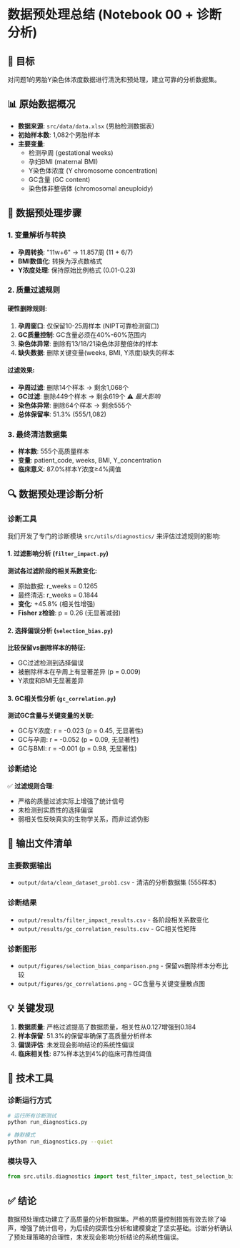# 数据预处理总结 (Notebook 00 + 诊断分析)

## 🎯 目标
对问题1的男胎Y染色体浓度数据进行清洗和预处理，建立可靠的分析数据集。

## 📊 原始数据概况
- **数据来源**: `src/data/data.xlsx` (男胎检测数据表)
- **初始样本数**: 1,082个男胎样本
- **主要变量**: 
  - 检测孕周 (gestational weeks)
  - 孕妇BMI (maternal BMI)  
  - Y染色体浓度 (Y chromosome concentration)
  - GC含量 (GC content)
  - 染色体非整倍体 (chromosomal aneuploidy)

## 🔧 数据预处理步骤

### 1. 变量解析与转换
- **孕周转换**: "11w+6" → 11.857周 (11 + 6/7)
- **BMI数值化**: 转换为浮点数格式
- **Y浓度处理**: 保持原始比例格式 (0.01-0.23)

### 2. 质量过滤规则

#### 硬性删除规则:
1. **孕周窗口**: 仅保留10-25周样本 (NIPT可靠检测窗口)
2. **GC质量控制**: GC含量必须在40%-60%范围内
3. **染色体异常**: 删除有13/18/21染色体非整倍体的样本
4. **缺失数据**: 删除关键变量(weeks, BMI, Y浓度)缺失的样本

#### 过滤效果:
- **孕周过滤**: 删除14个样本 → 剩余1,068个
- **GC过滤**: 删除449个样本 → 剩余619个 ⚠️ *最大影响*
- **染色体异常**: 删除64个样本 → 剩余555个
- **总体保留率**: 51.3% (555/1,082)

### 3. 最终清洁数据集
- **样本数**: 555个高质量样本
- **变量**: patient_code, weeks, BMI, Y_concentration
- **临床意义**: 87.0%样本Y浓度≥4%阈值

## 🔍 数据预处理诊断分析

### 诊断工具
我们开发了专门的诊断模块 `src/utils/diagnostics/` 来评估过滤规则的影响:

#### 1. 过滤影响分析 (`filter_impact.py`)
**测试各过滤阶段的相关系数变化:**
- 原始数据: r_weeks = 0.1265
- 最终清洁: r_weeks = 0.1844 
- **变化**: +45.8% (相关性增强)
- **Fisher z检验**: p = 0.26 (无显著减弱)

#### 2. 选择偏误分析 (`selection_bias.py`)
**比较保留vs删除样本的特征:**
- GC过滤检测到选择偏误
- 被删除样本在孕周上有显著差异 (p = 0.009)
- Y浓度和BMI无显著差异

#### 3. GC相关性分析 (`gc_correlation.py`)
**测试GC含量与关键变量的关联:**
- GC与Y浓度: r = -0.023 (p = 0.45, 无显著性)
- GC与孕周: r = -0.052 (p = 0.09, 无显著性)
- GC与BMI: r = -0.001 (p = 0.98, 无显著性)

### 诊断结论
✅ **过滤规则合理**: 
- 严格的质量过滤实际上增强了统计信号
- 未检测到实质性的选择偏误
- 弱相关性反映真实的生物学关系，而非过滤伪影

## 📁 输出文件清单

### 主要数据输出
- `output/data/clean_dataset_prob1.csv` - 清洁的分析数据集 (555样本)

### 诊断结果
- `output/results/filter_impact_results.csv` - 各阶段相关系数变化
- `output/results/gc_correlation_results.csv` - GC相关性矩阵

### 诊断图形
- `output/figures/selection_bias_comparison.png` - 保留vs删除样本分布比较
- `output/figures/gc_correlations.png` - GC含量与关键变量散点图

## 💡 关键发现

1. **数据质量**: 严格过滤提高了数据质量，相关性从0.127增强到0.184
2. **样本保留**: 51.3%的保留率确保了高质量分析样本
3. **偏误评估**: 未发现会影响结论的系统性偏误
4. **临床相关性**: 87%样本达到4%的临床可靠性阈值

## 🔧 技术工具

### 诊断运行方式
```bash
# 运行所有诊断测试
python run_diagnostics.py

# 静默模式
python run_diagnostics.py --quiet
```

### 模块导入
```python
from src.utils.diagnostics import test_filter_impact, test_selection_bias, test_gc_correlations
```

## ✅ 结论
数据预处理成功建立了高质量的分析数据集。严格的质量控制措施有效去除了噪声，增强了统计信号，为后续的探索性分析和建模奠定了坚实基础。诊断分析确认了预处理策略的合理性，未发现会影响分析结论的系统性偏误。
